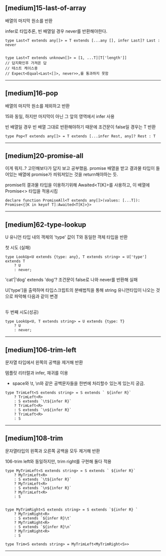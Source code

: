 ## [medium]15-last-of-array

배열의 마지막 원소를 반환

infer로 타입추론, 빈 배열일 경우 never를 반환해야한다.

```
type Last<T extends any[]> = T extends [...any [], infer Last]? Last : never


type Last<T extends unknown[]> = [1, ...T][T['length']]
// 답지확인후 가져온 답
// 테스트 케이스중 
// Expect<Equal<Last<[]>, never>>,를 통과하지 못함

```

-----

## [medium]16-pop

배열의 마지막 원소를 제외하고 반환

15와 동일, 하지만 마지막이 아닌 그 앞의 영역에서 infer 사용

빈 배열일 경우 빈 배열 그대로 반환해야하기 때문에 조건문이 false일 경우는 T 반환

```
type Pop<T extends any[]> = T extends [...infer Rest, any]? Rest : T
```

-----
## [medium]20-promise-all

이게 뭐지..?
고민해보다가 답지 보고 공부했음.
promise 배열을 받고 결과물 타입이 들어있는 배열에 promise가 씌워져있는 것을 return해야하는 듯.

promise의 결과물 타입을 이용하기위해 Awaited<T[K]>를 사용하고, 이 배열에 Promise<> 타입을 적용시킴

```
declare function PromiseAll<T extends any[]>(values: [...T]): Promise<{[K in keyof T]:Awaited<T[K]>}>
```

-----
## [medium]62-type-lookup

U 유니언 타입 내의 객체의 'type' 값이 T와 동일한 객체 타입을 반환


첫 시도 (실패)
```
type LookUp<U extends {type: any}, T extends string> = U['type'] extends T
    ? U
    : never;
```
'cat'|'dog' extends 'dog'? 조건문이 false로 나와 never를 반환해 실패

U['type']을 출력하며 타입스크립트의 분배법칙을 통해 string 유니언타입이 나오는 것으로 파악해 다음과 같이 변경
<br>
<br>

두 번째 시도(성공)
```
type LookUp<U, T extends string> = U extends {type: T}
    ? U
    : never;
```


-----
## [medium]106-trim-left

문자열 타입에서 왼쪽의 공백을 제거해 반환

템플릿 리터럴과 infer, 재귀를 이용

* space와 \t, \n와 같은 공백문자들을 한번에 처리할수 있는게 있는지 궁금.

```
type TrimLeft<S extends string> = S extends ` ${infer R}`
    ? TrimLeft<R> 
    : S extends `\t${infer R}`
    ? TrimLeft<R> 
    : S extends `\n${infer R}`
    ? TrimLeft<R> 
    : S
```

-----
## [medium]108-trim

문자열타입의 왼쪽과 오른쪽 공백을 모두 제거해 반환

106-trim left와 동일하지만, trim right를 구현해 둘다 적용

```
type MyTrimLeft<S extends string> = S extends ` ${infer R}`
    ? MyTrimLeft<R> 
    : S extends `\t${infer R}`
    ? MyTrimLeft<R> 
    : S extends `\n${infer R}`
    ? MyTrimLeft<R> 
    : S


type MyTrimRight<S extends string> = S extends `${infer R} `
    ? MyTrimRight<R> 
    : S extends `${infer R}\t`
    ? MyTrimRight<R> 
    : S extends `${infer R}\n`
    ? MyTrimRight<R> 
    : S

type Trim<S extends string> = MyTrimLeft<MyTrimRight<S>>
```

-----